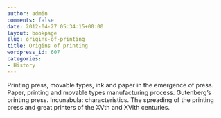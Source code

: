 ```yaml
---
author: admin
comments: false
date: 2012-04-27 05:34:15+00:00
layout: bookpage
slug: origins-of-printing
title: Origins of printing
wordpress_id: 607
categories:
- History
---
```


Printing press, movable types, ink and paper in the emergence of press. Paper, printing and movable types manufacturing process. Gutenberg’s printing press. Incunabula: characteristics. The spreading of the printing press and great printers of the XVth and XVIth centuries.
